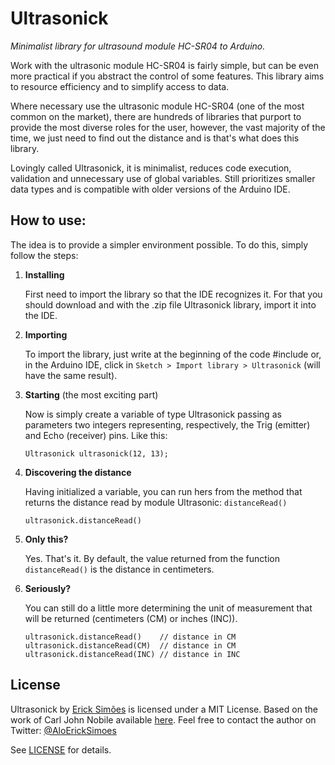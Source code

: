 Ultrasonick
===========

*Minimalist library for ultrasound module HC-SR04 to Arduino.*

Work with the ultrasonic module HC-SR04 is fairly simple, but can be even more practical if you abstract the control of some features. This library aims to resource efficiency and to simplify access to data.

Where necessary use the ultrasonic module HC-SR04 (one of the most common on the market), there are hundreds of libraries that purport to provide the most diverse roles for the user, however, the vast majority of the time, we just need to find out the distance and is that's what does this library.

Lovingly called Ultrasonick, it is minimalist, reduces code execution, validation and unnecessary use of global variables. Still prioritizes smaller data types and is compatible with older versions of the Arduino IDE.

How to use:
---------------
The idea is to provide a simpler environment possible. To do this, simply follow the steps:

1. **Installing**

    First need to import the library so that the IDE recognizes it. For that you should download and with the .zip file Ultrasonick library, import it into the IDE.
2. **Importing**

    To import the library, just write at the beginning of the code #include or, in the Arduino IDE, click in ```Sketch > Import library > Ultrasonick``` (will have the same result).
3. **Starting** (the most exciting part)

    Now is simply create a variable of type Ultrasonick passing as parameters two integers representing, respectively, the Trig (emitter) and Echo (receiver) pins. Like this:
    ```
    Ultrasonick ultrasonick(12, 13);
    ```
4. **Discovering the distance**

    Having initialized a variable, you can run hers from the method that returns the distance read by module Ultrasonic: ```distanceRead()```
    ```
    ultrasonick.distanceRead()
    ```
5. **Only this?**

    Yes. That's it. By default, the value returned from the function  ```distanceRead()``` is the distance in centimeters.

6. **Seriously?**

    You can still do a little more determining the unit of measurement that will be returned (centimeters (CM) or inches (INC)).
    ```
    ultrasonick.distanceRead()    // distance in CM
    ultrasonick.distanceRead(CM)  // distance in CM
    ultrasonick.distanceRead(INC) // distance in INC
    ```



License
----
Ultrasonick by [Erick Simões](http://ericksimoes.com.br/ "Erick Simões") is licensed under a MIT License.
Based on the work of Carl John Nobile available [here](http://wiki.tetrasys-design.net/HCSR04Ultrasonic).
Feel free to contact the author on Twitter: [@AloErickSimoes](https://twitter.com/AloEricKSimoes)

See [LICENSE](https://github.com/ErickSimoes/Ultrasonick/blob/master/LICENSE) for details.

